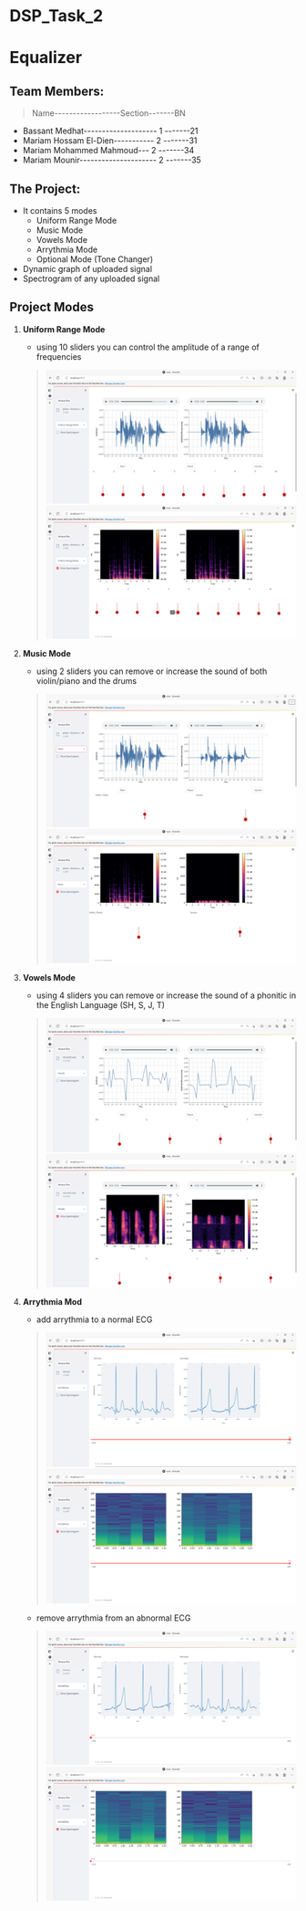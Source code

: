 # DSP_Task_2

# Equalizer


## Team Members:
> Name------------------Section-------BN
* Bassant Medhat--------------------   1   -------21
* Mariam Hossam El-Dien-----------   2   -------31
* Mariam Mohammed Mahmoud--- 2   -------34
* Mariam Mounir--------------------- 2  -------35
>


## The Project:
* It contains 5 modes
    * Uniform Range Mode
    * Music Mode
    * Vowels Mode
    * Arrythmia Mode
    * Optional Mode (Tone Changer)
* Dynamic graph of uploaded signal
* Spectrogram of any uploaded signal

## Project Modes
1.  __Uniform Range Mode__
    - using 10 sliders you can control the amplitude of a range of frequencies
    >![UNIFORM_MODE](images\uniform.png)
    >![UNIFORM_MODE](images\uniform_spectrogram.png)
2.  __Music Mode__
    - using 2 sliders you can remove or increase the sound of both violin/piano and the drums
    >![MUSIC_MODE](images\music.png)
    >![MUSIC_MODE](images\music_Spectrogram.png)
1.  __Vowels Mode__
    - using 4 sliders you can remove or increase the sound of a phonitic in the English Language (SH, S, J, T) 
    >![VOWELs_MODE](images\vowel.png)
    >![VOWELs_MODE](images\vowel_spectrogram.png)
1.  __Arrythmia Mod__
    - add arrythmia to a normal ECG
    >![ARRYTHMIA_MODE](images\medical_arrythmia.png)
    >![ARRYTHMIA_MODE](images\medical_arrythmia_spectrogram.png)

    - remove arrythmia from an abnormal ECG
    >![ARRYTHMIA_MODE](images\medical_Noarrythmia.png)
    >![ARRYTHMIA_MODE](images\medical_Noarrythmia_spectrogram.png)
